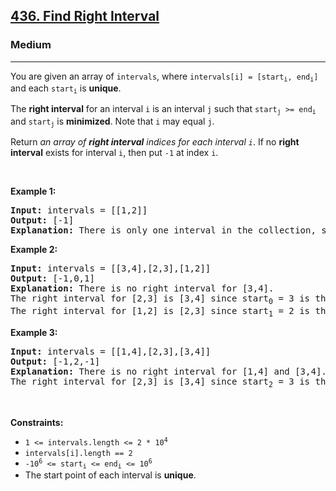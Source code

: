 <h2><a href="https://leetcode.com/problems/find-right-interval/">436. Find Right Interval</a></h2><h3>Medium</h3><hr><div style="user-select: auto;"><p style="user-select: auto;">You are given an array of <code style="user-select: auto;">intervals</code>, where <code style="user-select: auto;">intervals[i] = [start<sub style="user-select: auto;">i</sub>, end<sub style="user-select: auto;">i</sub>]</code> and each <code style="user-select: auto;">start<sub style="user-select: auto;">i</sub></code> is <strong style="user-select: auto;">unique</strong>.</p>

<p style="user-select: auto;">The <strong style="user-select: auto;">right interval</strong> for an interval <code style="user-select: auto;">i</code> is an interval <code style="user-select: auto;">j</code> such that <code style="user-select: auto;">start<sub style="user-select: auto;">j</sub> &gt;= end<sub style="user-select: auto;">i</sub></code> and <code style="user-select: auto;">start<sub style="user-select: auto;">j</sub></code> is <strong style="user-select: auto;">minimized</strong>. Note that <code style="user-select: auto;">i</code> may equal <code style="user-select: auto;">j</code>.</p>

<p style="user-select: auto;">Return <em style="user-select: auto;">an array of <strong style="user-select: auto;">right interval</strong> indices for each interval <code style="user-select: auto;">i</code></em>. If no <strong style="user-select: auto;">right interval</strong> exists for interval <code style="user-select: auto;">i</code>, then put <code style="user-select: auto;">-1</code> at index <code style="user-select: auto;">i</code>.</p>

<p style="user-select: auto;">&nbsp;</p>
<p style="user-select: auto;"><strong style="user-select: auto;">Example 1:</strong></p>

<pre style="user-select: auto;"><strong style="user-select: auto;">Input:</strong> intervals = [[1,2]]
<strong style="user-select: auto;">Output:</strong> [-1]
<strong style="user-select: auto;">Explanation:</strong> There is only one interval in the collection, so it outputs -1.
</pre>

<p style="user-select: auto;"><strong style="user-select: auto;">Example 2:</strong></p>

<pre style="user-select: auto;"><strong style="user-select: auto;">Input:</strong> intervals = [[3,4],[2,3],[1,2]]
<strong style="user-select: auto;">Output:</strong> [-1,0,1]
<strong style="user-select: auto;">Explanation:</strong> There is no right interval for [3,4].
The right interval for [2,3] is [3,4] since start<sub style="user-select: auto;">0</sub> = 3 is the smallest start that is &gt;= end<sub style="user-select: auto;">1</sub> = 3.
The right interval for [1,2] is [2,3] since start<sub style="user-select: auto;">1</sub> = 2 is the smallest start that is &gt;= end<sub style="user-select: auto;">2</sub> = 2.
</pre>

<p style="user-select: auto;"><strong style="user-select: auto;">Example 3:</strong></p>

<pre style="user-select: auto;"><strong style="user-select: auto;">Input:</strong> intervals = [[1,4],[2,3],[3,4]]
<strong style="user-select: auto;">Output:</strong> [-1,2,-1]
<strong style="user-select: auto;">Explanation:</strong> There is no right interval for [1,4] and [3,4].
The right interval for [2,3] is [3,4] since start<sub style="user-select: auto;">2</sub> = 3 is the smallest start that is &gt;= end<sub style="user-select: auto;">1</sub> = 3.
</pre>

<p style="user-select: auto;">&nbsp;</p>
<p style="user-select: auto;"><strong style="user-select: auto;">Constraints:</strong></p>

<ul style="user-select: auto;">
	<li style="user-select: auto;"><code style="user-select: auto;">1 &lt;= intervals.length &lt;= 2 * 10<sup style="user-select: auto;">4</sup></code></li>
	<li style="user-select: auto;"><code style="user-select: auto;">intervals[i].length == 2</code></li>
	<li style="user-select: auto;"><code style="user-select: auto;">-10<sup style="user-select: auto;">6</sup> &lt;= start<sub style="user-select: auto;">i</sub> &lt;= end<sub style="user-select: auto;">i</sub> &lt;= 10<sup style="user-select: auto;">6</sup></code></li>
	<li style="user-select: auto;">The start point of each interval is <strong style="user-select: auto;">unique</strong>.</li>
</ul>
</div>